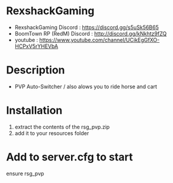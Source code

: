 # RexshackGaming
- RexshackGaming Discord : https://discord.gg/s5uSk56B65
- BoomTown RP (RedM) Discord : http://discord.gg/kNkhtz9fZQ
- youtube : https://www.youtube.com/channel/UCikEgGfXO-HCPxV5rYHEVbA

# Description
- PVP Auto-Switcher / also alows you to ride horse and cart

# Installation
1. extract the contents of the rsg_pvp.zip
2. add it to your resources folder

# Add to server.cfg to start
ensure rsg_pvp